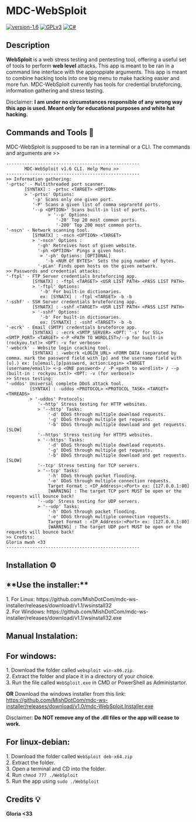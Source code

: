 # MDC-WebSploit 
[![version-1.6](https://img.shields.io/badge/version-1.6-green)](https://github.com/MishDotCom/WebSploit/releases/tag/v1.6)
[![GPLv3](https://img.shields.io/badge/license-GPLv2-blue)](https://img.shields.io/badge/license-GPLv3-blue)
[![C#](https://img.shields.io/badge/language-csharp-red)](https://img.shields.io/badge/language-c#-red)

<h2>Description</h2>

**WebSploit** is a web stress testing and pentesting tool, offering a useful set of tools to perform **web level** attacks. This app is meant to be ran in a command line interface
with the approppiate arguments. This app is meant to combine hacking tools into one big menu to make hacking easier and more fun. MDC-WebSploit currently has tools for credential
bruteforcing, information gathering and stress testing.

Disclaimer: **I am under no circumstances responsible of any wrong way this app is used. Meant only for educational purposes and white hat hacking.**

<h2>Commands and Tools 🧰</h2>

MDC-WebSploit is supposed to be ran in a terminal or a CLI. The commands and arguments are >>

```text
---------------------------------------------------
       MDC-WebSploit v1.6 CLI. Help Menu >>        
---------------------------------------------------
>> Information gathering:
'-prtsc' - Multithreaded port scanner.
       [SYNTAX] : -prtsc <TARGET> <OPTION>
       > '-prtsc' Options:
          '-p' Scans only one given port.
          '-P' Scans a given list of comma sepraretd ports.
          '--p <OPTION>' Scans built-in list of ports.
                > '--p' Options:
                   '-20' Top 20 most common ports.
                   '-200' Top 200 most common ports.
'-nscn' - Network scanning tool.
          [SYNATX] : -nscn <OPTION> <TARGET>
          > '-nscn' Options :
            '-gh' Retreives host of given website.
            '-ph <OPTION>' Pings a given host.
             > '-ph' Options: [OPTIONAL]
               '-b <NUM Of BYTES>' Sets the ping number of bytes.
            '-pLan' Finds open hosts on the given network.
>> Passwords and credential attacks:
'-ftpl' - FTP Server credentials bruteforcing app.
          [SYNATX] : -ftpl <TARGET> <USR LIST PATH> <PASS LIST PATH>
          > '-ftpl' Options:
             '-b' For built-in dictionaries.
             ex: [SYNATX] : -ftpl <TARGET> -b -b
'-sshf' - SSH Server credentials bruteforcing app.
          [SYNATX] : -sshf <TARGET> <USR LIST PATH> <PASS LIST PATH>
          > '-sshf' Options:
             '-b' For built-in dictionaries.
             ex: [SYNATX] : -sshf <TARGET> -b -b
'-ecrk' - Email (SMTP) credentials bruteforce app.
          [SYNTAX] : -ecrk <SMTP_SERVER> <OPT: '-s' for SSL> <SMTP_PORT> <TARGET> <-P <PATH TO WORDLIST>/--p for built-in (rockyou.txt)> <OPT: -v for verbose>
'-webcrk' - Website login cracking tool.
          [SYNTAX] : -webcrk <LOGIN_URL> <FORM DATA (separated by comma. mark the password field with [p] and the username field with [u].) ex: [u]email,[p]password, action:Login> <TARGET (username/email)> <-p <ONE password> / -P <path to wordlist> / --p (built-in : rockyou.txt)> <OPT: -v (for verbose)>
>> Stress testing:
'-uddos' Universal complete DDoS attack tool.
         [SYNTAX] : -uddos <PROTOCOL> <PROTOCOL_TASK> <TARGET> <THREADS>
         > '-uddos' Protocols:
            '--http' Stress testing for HTTP websites.
            > '--http' Tasks:
                '-d' DDoS through multiple download requests.
                '-g' DDoS through multiple get requests.
                '-b' DDoS through multiple download and get requests. [SLOW]
            '--https' Stress testing for HTTPS websites.
            > '--https' Tasks:
                '-d' DDoS through multiple download requests.
                '-g' DDoS through multiple get requests.
                '-b' DDoS through multiple download and get requests. [SLOW]
            '--tcp' Stress testing for TCP servers.
            > '--tcp' Tasks:
                '-h' DDoS through packet flooding.
                '-e' DDoS through multiple connection requests.
                Target Format : <IP_Address>:<Port> ex: [127.0.0.1:80]
                [WARNING] : The target TCP port MUST be open or the requests will bounce back!
            '--udp' Stress testing for UDP servers.
            > '--udp' Tasks:
                '-h' DDoS through packet flooding.
                '-e' DDoS through multiple connection requests.
                Target Format : <IP_Address>:<Port> ex: [127.0.0.1:80]
                [WARNING] : The target UDP port MUST be open or the requests will bounce back!
>> Credits:
Gloria mwah <33
---------------------------------------------------
```

## Installation ⚙️

<h2>**Use the installer:**</h2>
1. For Linux: https://github.com/MishDotCom/mdc-ws-installer/releases/download/v1.1/wsinstall32<br>
2. For Windows: https://github.com/MishDotCom/mdc-ws-installer/releases/download/v1.1/wsinstall32.exe

<h2>Manual Instalation:</h2>

<h2>For windows:</h2>
1. Download the folder called <code>websploit win-x86.zip</code>.<br>
2. Extract the folder and place it in a directory of your choice.<br>
3. Run the file called <code>WebSploit.exe</code> in CMD or PowerShell as Administartor.<br>

**OR** Download the windows installer from this link: https://github.com/MishDotCom/mdc-ws-installer/releases/download/v1.0/mdc-WebSploit.Installer.exe

Disclaimer: **Do NOT remove any of the .dll files or the app will cease to work.**<br>

<h2>For linux-debian:</h2>
1. Download the folder called <code>WebSploit deb-x64.zip</code><br>
2. Extract the folder.<br>
3. Open a terminal and CD into the folder.<br>
4. Run <code>chmod 777 ./WebSploit</code><br>
5. Run the app using <code>sudo ./WebSploit</code><br>

## Credits 💡

**Gloria <33**

